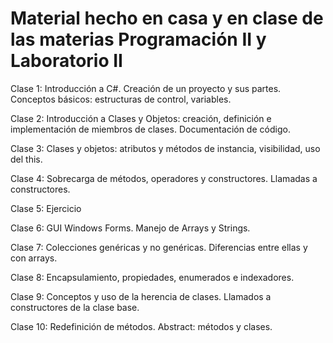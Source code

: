 # Material hecho en casa y en clase de las materias Programación II y Laboratorio II
Clase 1: Introducción a C#. Creación de un proyecto y sus partes. Conceptos básicos: estructuras de control, variables.

Clase 2: Introducción a Clases y Objetos: creación, definición e implementación de miembros de clases. Documentación de código.

Clase 3: Clases y objetos: atributos y métodos de instancia, visibilidad, uso del this.

Clase 4: Sobrecarga de métodos, operadores y constructores. Llamadas a constructores.

Clase 5: Ejercicio

Clase 6: GUI Windows Forms. Manejo de Arrays y Strings.

Clase 7: Colecciones genéricas y no genéricas. Diferencias entre ellas y con arrays.

Clase 8: Encapsulamiento, propiedades, enumerados e indexadores.

Clase 9: Conceptos y uso de la herencia de clases. Llamados a constructores de la clase base.

Clase 10: Redefinición de métodos. Abstract: métodos y clases.

